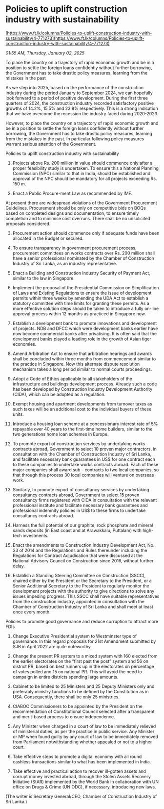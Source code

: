 # Policies to uplift construction industry with sustainability

[https://www.ft.lk/columns/Policies-to-uplift-construction-industry-with-sustainability/4-771273](https://www.ft.lk/columns/Policies-to-uplift-construction-industry-with-sustainability/4-771273)

*01:55 AM, Thursday, January 02, 2025*

To place the country on a trajectory of rapid economic growth and be in a position to settle the foreign loans confidently without further borrowing, the Government has to take drastic policy measures, learning from the mistakes in the past

As we step into 2025, based on the performance of the construction industry during the period January to September 2024, we can hopefully look forward to a period of positive development. During the first three quarters of 2024, the construction industry recorded satisfactory positive growths of 14.2%, 15.5% and 23.8% respectively. This is a strong indication that we have overcome the recession the industry faced during 2020-2023.

However, to place the country on a trajectory of rapid economic growth and be in a position to settle the foreign loans confidently without further borrowing, the Government has to take drastic policy measures, learning from the mistakes in the past. In particular following policy measures warrant serious attention of the Government.

Policies to uplift construction industry with sustainability

1. Projects above Rs. 200 million in value should commence only after a proper feasibility study is undertaken. To ensure this a National Planning Commission (NPC) similar to that in India, should be established and approval of the NPC should be mandatory for all projects exceeding Rs. 150 m.

2. Enact a Public Procure-ment Law as recommended by IMF.

At present there are widespread violations of the Government Procurement Guidelines. Procurement should be only on competitive bids on BOQs based on completed designs and documentation, to ensure timely completion and to minimise cost overruns. There shall be no unsolicited proposals considered.

3. Procurement action should commence only if adequate funds have been allocated in the Budget or secured.

4. To ensure transparency in government procurement process, procurement committees on works contracts over Rs. 200 million shall have a senior professional nominated by the Chamber of Construction Industry of Sri Lanka, as an industry representative.

5. Enact a Building and Construction Industry Security of Payment Act, similar to the law in Singapore.

6. Implement the proposal of the Presidential Commission on Simplification of Laws and Existing Regulations to ensure the issue of development permits within three weeks by amending the UDA Act to establish a statutory committee with time limits for granting these permits. As a more effective solution steps should be taken to introduce a fully on-line approval process within 12 months as practiced in Singapore now.

7. Establish a development bank to promote innovations and development of projects. NDB and DFCC which were development banks earlier have now become commercial banks after privatising. It is often said that the development banks played a leading role in the growth of Asian tiger economies.

8. Amend Arbitration Act to ensure that arbitration hearings and awards shall be concluded within three months from commencement similar to the practice in Singapore. Now this alternate dispute resolution mechanism takes a long period similar to normal courts proceedings.

9. Adopt a Code of Ethics applicable to all stakeholders of the infrastructure and buildings development process. Already such a code has been developed by Construction Industry Development Authority (CIDA), which can be adopted as a regulation.

10. Exempt housing and apartment developments from turnover taxes as such taxes will be an additional cost to the individual buyers of these units.

11. Introduce a housing loan scheme at a concessionary interest rate of 5% repayable over 40 years to the first-time home builders, similar to the two generations home loan schemes in Europe.

12. To promote export of construction services by undertaking works contracts abroad, Government to select 10 proven major contractors, in consultation with the Chamber of Construction Industry of Sri Lanka, and facilitate necessary bank guarantees in US$ for one contract each to these companies to undertake works contracts abroad. Each of these major companies shall award sub – contracts to two local companies, so that through this process 30 local companies will venture on overseas work.

13. Similarly, to promote export of consultancy services by undertaking consultancy contracts abroad, Government to select 15 proven consultancy firms registered with CIDA in consultation with the relevant professional institute and facilitate necessary bank guarantees and professional indemnity policies in US$ to these firms to undertake consultancy contracts abroad.

14. Harness the full potential of our graphite, rock phosphate and mineral sands deposits (in East coast and at Arawakkalu, Puttalam) with high-tech investments.

15. Enact the amendments to Construction Industry Development Act, No. 33 of 2014 and the Regulations and Rules thereunder including the Regulations for Contract Adjudication that were discussed at the National Advisory Council on Construction since 2016, without further delay.

16. Establish a Standing Steering Committee on Construction (SSCC), chaired either by the President or the Secretary to the President, or a Senior Additional Secretary to the President to regularly monitor the development projects with the authority to give directions to solve any issues impeding progress. This SSCC shall have suitable representatives from the construction industry, appointed in consultation with the Chamber of Construction Industry of Sri Lanka and shall meet at least once every month.

Policies to promote good governance and reduce corruption to attract more FDIs

1. Change Executive Presidential system to Westminster type of governance. In this regard proposals for 21st Amendment submitted by SJB in April 2022 are quite noteworthy.

2. Change the present PR system to a mixed system with 160 elected from the earlier electorates on the “first past the post” system and 56 on district PR, based on best runners up in the electorates on percentage of votes polled and 15 on national PR. This will avoid the need to campaign in entire districts spending large amounts.

3. Cabinet to be limited to 25 Ministers and 25 Deputy Ministers only and preferably ministry functions to be defined by the Constitution as in USA. Consequently, there shall be only 25 ministries.

4. CIABOC Commissioners to be appointed by the President on the recommendation of Constitutional Council selected after a transparent and merit-based process to ensure independence.

5. Any Minister when charged in a court of law to be immediately relieved of ministerial duties, as per the practice in public service. Any Minister or MP when found guilty by any court of law to be immediately removed from Parliament notwithstanding whether appealed or not to a higher court.

6. Take effective steps to promote a digital economy with all round cashless transactions similar to what has been implemented in India.

7. Take effective and practical action to recover ill-gotten assets and corrupt money invested abroad, through the Stolen Assets Recovery Initiative (StAR) implemented by the World Bank in collaboration with UN office on Drugs & Crime (UN ODC), if necessary, introducing new laws.

(The writer is Secretary General/CEO, Chamber of Construction Industry of Sri Lanka.)

